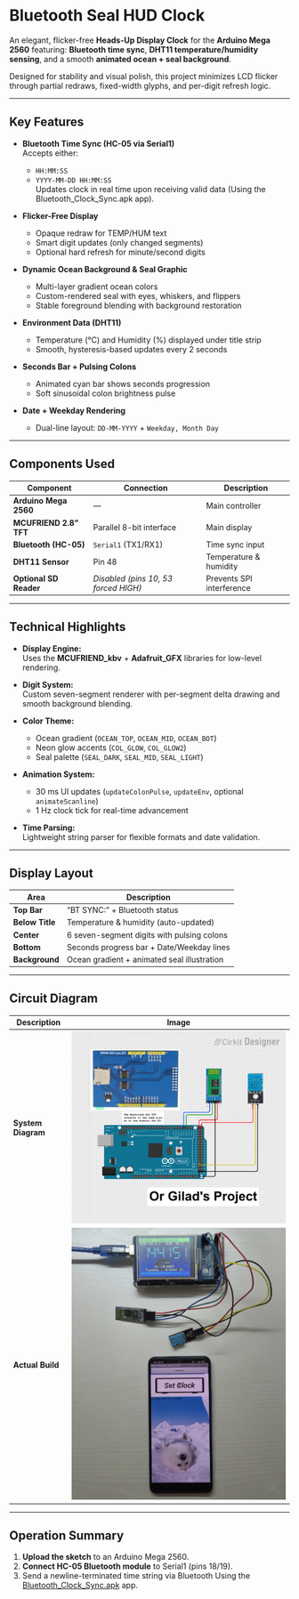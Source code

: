 # Bluetooth Seal HUD Clock

An elegant, flicker-free **Heads-Up Display Clock** for the **Arduino Mega 2560** featuring:
**Bluetooth time sync**, **DHT11 temperature/humidity sensing**, and a smooth **animated ocean + seal background**.

Designed for stability and visual polish, this project minimizes LCD flicker through partial redraws, fixed-width glyphs, and per-digit refresh logic.

---

## Key Features

- **Bluetooth Time Sync (HC-05 via Serial1)**  
  Accepts either:
  - `HH:MM:SS`  
  - `YYYY-MM-DD HH:MM:SS`  
  Updates clock in real time upon receiving valid data (Using the Bluetooth_Clock_Sync.apk app).

- **Flicker-Free Display**  
  - Opaque redraw for TEMP/HUM text  
  - Smart digit updates (only changed segments)  
  - Optional hard refresh for minute/second digits

- **Dynamic Ocean Background & Seal Graphic**  
  - Multi-layer gradient ocean colors  
  - Custom-rendered seal with eyes, whiskers, and flippers  
  - Stable foreground blending with background restoration

- **Environment Data (DHT11)**  
  - Temperature (°C) and Humidity (%) displayed under title strip  
  - Smooth, hysteresis-based updates every 2 seconds  

- **Seconds Bar + Pulsing Colons**  
  - Animated cyan bar shows seconds progression  
  - Soft sinusoidal colon brightness pulse  

- **Date + Weekday Rendering**  
  - Dual-line layout: `DD-MM-YYYY` + `Weekday, Month Day`

---

## Components Used

| Component | Connection | Description |
|------------|-------------|-------------|
| **Arduino Mega 2560** | — | Main controller |
| **MCUFRIEND 2.8" TFT** | Parallel 8-bit interface | Main display |
| **Bluetooth (HC-05)** | `Serial1` (TX1/RX1) | Time sync input |
| **DHT11 Sensor** | Pin 48 | Temperature & humidity |
| **Optional SD Reader** | *Disabled (pins 10, 53 forced HIGH)* | Prevents SPI interference |

---

## Technical Highlights

- **Display Engine:**  
  Uses the **MCUFRIEND_kbv** + **Adafruit_GFX** libraries for low-level rendering.

- **Digit System:**  
  Custom seven-segment renderer with per-segment delta drawing and smooth background blending.

- **Color Theme:**  
  - Ocean gradient (`OCEAN_TOP`, `OCEAN_MID`, `OCEAN_BOT`)  
  - Neon glow accents (`COL_GLOW`, `COL_GLOW2`)  
  - Seal palette (`SEAL_DARK`, `SEAL_MID`, `SEAL_LIGHT`)

- **Animation System:**  
  - 30 ms UI updates (`updateColonPulse`, `updateEnv`, optional `animateScanline`)  
  - 1 Hz clock tick for real-time advancement  

- **Time Parsing:**  
  Lightweight string parser for flexible formats and date validation.

---

## Display Layout

| Area | Description |
|------|--------------|
| **Top Bar** | “BT SYNC:” + Bluetooth status |
| **Below Title** | Temperature & humidity (auto-updated) |
| **Center** | 6 seven-segment digits with pulsing colons |
| **Bottom** | Seconds progress bar + Date/Weekday lines |
| **Background** | Ocean gradient + animated seal illustration |

---

## Circuit Diagram

| Description | Image |
|--------------|--------|
| **System Diagram** | ![Clock Diagram](Arduino%20Mega%20Bluetooth%20Clock%20Circuit%20Diagram.png) |
| **Actual Build** | ![Actual Circuit](Bluetooth_Clock_Actual_Circuit.jpg) |

---

## Operation Summary

1. **Upload the sketch** to an Arduino Mega 2560.  
2. **Connect HC-05 Bluetooth module** to Serial1 (pins 18/19).  
3. Send a newline-terminated time string via Bluetooth Using the [Bluetooth_Clock_Sync.apk](Arduino_Mega_2560_Bluetooth_Clock/Bluetooth_Clock_Sync.apk) app.
